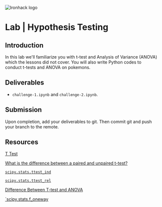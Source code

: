 ![Ironhack logo](https://i.imgur.com/1QgrNNw.png)

# Lab | Hypothesis Testing

## Introduction

In this lab we'll familiarize you with t-test and Analysis of Variance (ANOVA) which the lessons did not cover. You will also write Python codes to conduct t-tests and ANOVA on pokemons.

## Deliverables

- `challenge-1.ipynb` and `challenge-2.ipynb`.

## Submission

Upon completion, add your deliverables to git. Then commit git and push your branch to the remote.

## Resources

[T Test](https://researchbasics.education.uconn.edu/t-test/)

[What is the difference between a paired and unpaired t-test?](https://www.quora.com/What-is-the-difference-between-a-paired-and-unpaired-t-test)

[`scipy.stats.ttest_ind`](https://docs.scipy.org/doc/scipy-0.15.1/reference/generated/scipy.stats.ttest_ind.html)

[`scipy.stats.ttest_rel`](https://docs.scipy.org/doc/scipy-0.15.1/reference/generated/scipy.stats.ttest_rel.html)

[Difference Between T-test and ANOVA](https://keydifferences.com/difference-between-t-test-and-anova.html)

[`scipy.stats.f_oneway](https://docs.scipy.org/doc/scipy/reference/generated/scipy.stats.f_oneway.html)